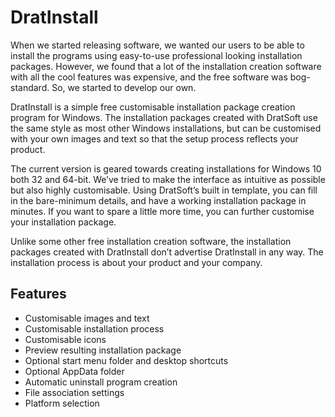 # DratInstall
When we started releasing software, we wanted our users to be able to install the programs using easy-to-use professional looking installation packages. However, we found that a lot of the installation creation software with all the cool features was expensive, and the free software was bog-standard. So, we started to develop our own.

DratInstall is a simple free customisable installation package creation program for Windows. The installation packages created with DratSoft use the same style as most other Windows installations, but can be customised with your own images and text so that the setup process reflects your product.

The current version is geared towards creating installations for Windows 10 both 32 and 64-bit. We’ve tried to make the interface as intuitive as possible but also highly customisable. Using DratSoft’s built in template, you can fill in the bare-minimum details, and have a working installation package in minutes. If you want to spare a little more time, you can further customise your installation package.

Unlike some other free installation creation software, the installation packages created with DratInstall don’t advertise DratInstall in any way. The installation process is about your product and your company.

## Features

* Customisable images and text
* Customisable installation process
* Customisable icons
* Preview resulting installation package
* Optional start menu folder and desktop shortcuts
* Optional AppData folder
* Automatic uninstall program creation
* File association settings
* Platform selection
